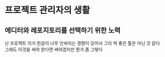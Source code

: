 # 프로젝트 관리자의 생활
## 에디터와 레포지토리를 선택하기 위한 노력

난 프로젝트 이거 한글이 너무 안써지는 경향이 있어서 그리 썩 좋은 툴은 아닌 것 같다
그래도 이것을 써야 한다면 써야겠지만 뭔가 좀 그렇다
